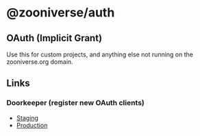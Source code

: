 # @zooniverse/auth

## OAuth (Implicit Grant)

Use this for custom projects, and anything else not running on the zooniverse.org domain.



## Links

### Doorkeeper (register new OAuth clients)

- [Staging](https://panoptes-staging.zooniverse.org/oauth/applications)
- [Production](https://panoptes.zooniverse.org/oauth/applications)
